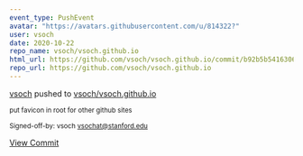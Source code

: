 ```yaml
---
event_type: PushEvent
avatar: "https://avatars.githubusercontent.com/u/814322?"
user: vsoch
date: 2020-10-22
repo_name: vsoch/vsoch.github.io
html_url: https://github.com/vsoch/vsoch.github.io/commit/b92b5b541630658bb9d11fdff5eeb8b1eb4f2799
repo_url: https://github.com/vsoch/vsoch.github.io
---
```


<a href='https://github.com/vsoch' target='_blank'>vsoch</a> pushed to <a href='https://github.com/vsoch/vsoch.github.io' target='_blank'>vsoch/vsoch.github.io</a>

<small>put favicon in root for other github sites

Signed-off-by: vsoch <vsochat@stanford.edu></small>

<a href='https://github.com/vsoch/vsoch.github.io/commit/b92b5b541630658bb9d11fdff5eeb8b1eb4f2799' target='_blank'>View Commit</a>